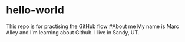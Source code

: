 # hello-world
This repo is for practising the GitHub flow
#About me
My name is Marc Alley and I'm learning about Github.  I live in Sandy, UT.
